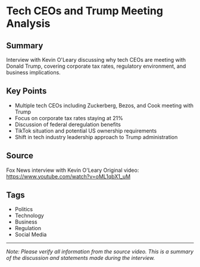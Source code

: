 # Tech CEOs and Trump Meeting Analysis

## Summary
Interview with Kevin O'Leary discussing why tech CEOs are meeting with Donald Trump, covering corporate tax rates, regulatory environment, and business implications.

## Key Points
- Multiple tech CEOs including Zuckerberg, Bezos, and Cook meeting with Trump
- Focus on corporate tax rates staying at 21%
- Discussion of federal deregulation benefits
- TikTok situation and potential US ownership requirements
- Shift in tech industry leadership approach to Trump administration

## Source
Fox News interview with Kevin O'Leary
Original video: https://www.youtube.com/watch?v=oML1qbX1_uM

## Tags
- Politics
- Technology
- Business
- Regulation
- Social Media

---
*Note: Please verify all information from the source video. This is a summary of the discussion and statements made during the interview.*
